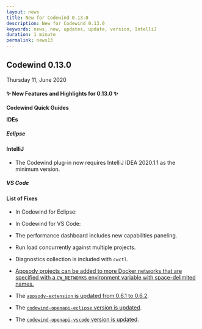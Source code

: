 ```yaml
---
layout: news
title: New for Codewind 0.13.0
description: New for Codewind 0.13.0
keywords: news, new, updates, update, version, IntelliJ
duration: 1 minute
permalink: news13
---
```


## Codewind 0.13.0
Thursday 11, June 2020

#### ✨ New Features and Highlights for 0.13.0 ✨

**Codewind Quick Guides**

**IDEs**

##### Eclipse

#### IntelliJ
- The Codewind plug-in now requires IntelliJ IDEA 2020.1.1 as the minimum version.

##### VS Code

#### List of Fixes
- In Codewind for Eclipse:
  
- In Codewind for VS Code:

- The performance dashboard includes new capabilities paneling.
- Run load concurrently against multiple projects.
- Diagnostics collection is included with `cwctl`.
- [Appsody projects can be added to more Docker networks that are specified with a `CW_NETWORKS` environment variable with space-delimited names.](https://github.com/eclipse/codewind-appsody-extension/pull/104)
- The [`appsody-extension` is updated from 0.6.1 to 0.6.2](https://github.com/eclipse/codewind-appsody-extension/pull/107).
- The [`codewind-openapi-eclipse` version is updated](https://github.com/eclipse/codewind-openapi-eclipse/pull/152).
- The [`codewind-openapi-vscode` version is updated](https://github.com/eclipse/codewind-openapi-vscode/pull/102).



